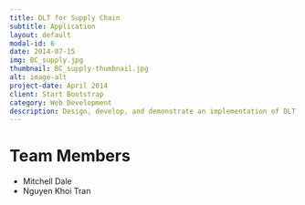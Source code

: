 ```yaml
---
title: DLT for Supply Chain
subtitle: Application
layout: default
modal-id: 6
date: 2014-07-15
img: BC_supply.jpg
thumbnail: BC_supply-thumbnail.jpg
alt: image-alt
project-date: April 2014
client: Start Bootstrap
category: Web Development
description: Design, develop, and demonstrate an implementation of DLT for supply chain management.
---
```

# Team Members
- Mitchell Dale
- Nguyen Khoi Tran